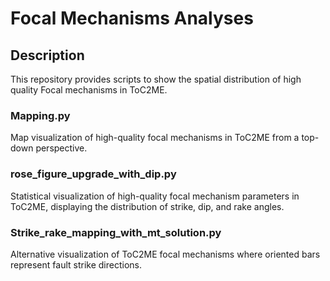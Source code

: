 # Focal Mechanisms Analyses

## Description

This repository provides scripts to show the spatial distribution of high quality Focal mechanisms in ToC2ME.

### Mapping.py
Map visualization of high-quality focal mechanisms in ToC2ME from a top-down perspective.

### rose_figure_upgrade_with_dip.py
Statistical visualization of high-quality focal mechanism parameters in ToC2ME, displaying the distribution of strike, dip, and rake angles. 

### Strike_rake_mapping_with_mt_solution.py
Alternative visualization of ToC2ME focal mechanisms where oriented bars represent fault strike directions. 
